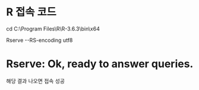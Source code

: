 #  R 접속 코드

cd C:\Program Files\R\R-3.6.3\bin\x64

Rserve --RS-encoding utf8



# Rserve: Ok, ready to answer queries.

해당 결과 나오면 접속 성공
